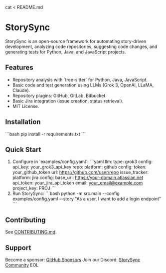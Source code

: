 cat <<EOL > README.md
# StorySync

StorySync is an open-source framework for automating story-driven development, analyzing code repositories, suggesting code changes, and generating tests for Python, Java, and JavaScript projects.

## Features
- Repository analysis with \`tree-sitter\` for Python, Java, JavaScript.
- Basic code and test generation using LLMs (Grok 3, OpenAI, LLaMA, Claude).
- Repository plugins: GitHub, GitLab, Bitbucket.
- Basic Jira integration (issue creation, status retrieval).
- MIT License.

## Installation
\`\`\`bash
pip install -r requirements.txt
\`\`\`

## Quick Start
1. Configure in \`examples/config.yaml\`:
   \`\`\`yaml
   llm:
     type: grok3
     config:
       api_key: your_grok3_api_key
   repo:
     platform: github
     config:
       token: your_github_token
       url: https://github.com/user/repo
   issue_tracker:
     platform: jira
     config:
       base_url: https://your-domain.atlassian.net
       api_token: your_jira_api_token
       email: your_email@example.com
       project_key: PROJ
   \`\`\`
2. Run StorySync:
   \`\`\`bash
   python -m src.main --config examples/config.yaml --story "As a user, I want to add a login endpoint"
   \`\`\`

## Contributing
See [CONTRIBUTING.md](docs/contributing.md).

## Support
Become a sponsor: [GitHub Sponsors](https://github.com/sponsors/your-org)
Join our Discord: [StorySync Community](https://discord.gg/your-invite)
EOL
